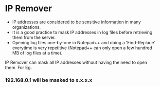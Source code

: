 # IP Remover

- IP addresses are considered to be sensitive information in many organizations.
- It is a good practice to mask IP addresses in log files before retrieving them from the server.
- Opening log files one-by-one in Notepad++ and doing a 'Find-Replace' everytime is very repetitive (Notepad++ can only open a few hundred MB of log files at a time).

IP Remover can mask all IP addresses without having the need to open them. For Eg. 
### 192.168.0.1 will be masked to x.x.x.x
